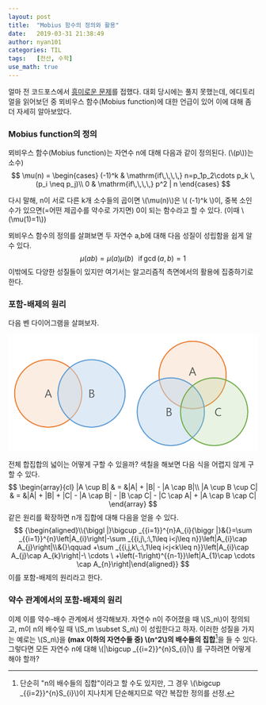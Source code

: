 ```yaml
---
layout: post
title:  "Mobius 함수의 정의와 활용"
date:   2019-03-31 21:38:49
author: nyan101
categories: TIL
tags:	[전산, 수학]
use_math: true
---
```


얼마 전 코드포스에서 [흥미로운 문제](http://codeforces.com/contest/1139/problem/D)를 접했다. 대회 당시에는 풀지 못했는데, 에디토리얼을 읽어보던 중 뫼비우스 함수(Mobius function)에 대한 언급이 있어 이에 대해 좀더 자세히 알아보았다.

### Mobius function의 정의
뫼비우스 함수(Mobius function)는 자연수 n에 대해 다음과 같이 정의된다. (\\(p\\))는 소수)
$$
\mu(n) = \begin{cases}
		(-1)^k	&	\mathrm{if\,\,\,\,} n=p_1p_2\cdots p_k \, (p_i \neq p_j)\\
		0		&	\mathrm{if\,\,\,\,} p^2 | n
		\end{cases}
$$

다시 말해, n이 서로 다른 k개 소수들의 곱이면 \\(\\mu(n)\\)은 \\( (-1)^k \\)이, 중복 소인수가 있으면(=어떤 제곱수를 약수로 가지면) 0이 되는 함수라고 할 수 있다. (이때 \\(\\mu(1)=1\\))

뫼비우스 함수의 정의를 살펴보면 두 자연수 a,b에 대해 다음 성질이 성립함을 쉽게 알 수 있다.
$$
\mu(ab) = \mu(a)\mu(b) \,\,\,\,\mathrm{if\,}\gcd(a,b)=1
$$
이밖에도 다양한 성질들이 있지만 여기서는 알고리즘적 측면에서의 활용에 집중하기로 한다.

### 포함-배제의 원리

다음 벤 다이어그램을 살펴보자.

<img src="/assets/images/2019/03/mobius-set-diagram.png" width="800px">

전체 합집합의 넓이는 어떻게 구할 수 있을까? 색칠을 해보면 다음 식을 어렵지 않게 구할 수 있다.
$$
\begin{array}{cl}
|A \cup B| & = &|A| + |B| - |A \cap B|\\
|A \cup B \cup C| & = &|A| + |B| + |C| - |A \cap B| - |B \cap C| - |C \cap A| + |A \cap B \cap C|
\end{array}
$$
같은 원리를 확장하면 n개 집합에 대해 다음을 얻을 수 있다.
$$
{\begin{aligned}\\{\biggl |}\bigcup _{{i=1}}^{n}A_{i}{\biggr |}&{}=\sum _{{i=1}}^{n}\left|A_{i}\right|-\sum _{{i,j\,:\,1\leq i<j\leq n}}\left|A_{i}\cap A_{j}\right|\\&{}\qquad +\sum _{{i,j,k\,:\,1\leq i<j<k\leq n}}\left|A_{i}\cap A_{j}\cap A_{k}\right|-\ \cdots \ +\left(-1\right)^{{n-1}}\left|A_{1}\cap \cdots \cap A_{n}\right|\end{aligned}}
$$
이를 포함-배제의 원리라고 한다. 

### 약수 관계에서의 포함-배제의 원리

이제 이를 약수-배수 관계에서 생각해보자. 자연수 n이 주어졌을 때 \\(S\_n\\)이 정의되고, m이 n의 배수일 때 \\(S\_m \subset S\_n\\) 이 성립한다고 하자. 이러한 성질을 가지는 예로는 \\(S\_n\\)을 **(max 이하의 자연수들 중) \\(n^2\\)의 배수들의 집합**[^1]을 들 수 있다. 그렇다면 모든 자연수 n에 대해 \\(\|\\bigcup \_{{i=2}}^{n}S\_{i}\|\\) 를 구하려면 어떻게 해야 할까?




[^1]: 단순히 "n의 배수들의 집합"이라고 할 수도 있지만, 그 경우 \\(\\bigcup \_{{i=2}}^{n}S\_{i}\\)이 지나치게 단순해지므로 약간 복잡한 정의를 선정.